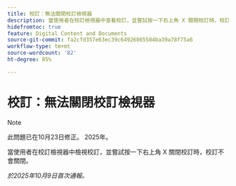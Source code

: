 ```yaml
---
title: 校訂：無法關閉校訂檢視器
description: 當使用者在校訂檢視器中查看校訂，並嘗試按一下右上角 X 關閉校訂時，校訂不會關閉。
hidefromtoc: true
feature: Digital Content and Documents
source-git-commit: fa2cfd357e63ec39c64926865584ba39a78f75a6
workflow-type: tm+mt
source-wordcount: '82'
ht-degree: 85%

---
```



# 校訂：無法關閉校訂檢視器

>[!NOTE]
>
>此問題已在10月23日修正。 2025年。

當使用者在校訂檢視器中檢視校訂，並嘗試按一下右上角 X 關閉校訂時，校訂不會關閉。

_於2025年10月9日首次通報。_
